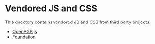 # Vendored JS and CSS

This directory contains vendored JS and CSS from third party projects:

* [OpenPGP.js](https://openpgpjs.org/)
* [Foundation](https://get.foundation/)
